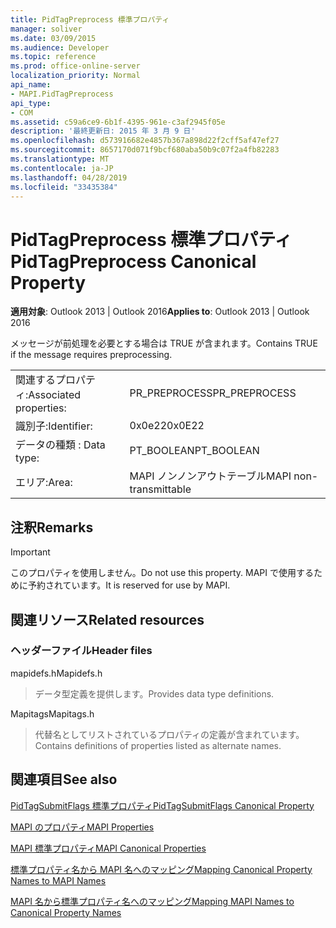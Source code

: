 ```yaml
---
title: PidTagPreprocess 標準プロパティ
manager: soliver
ms.date: 03/09/2015
ms.audience: Developer
ms.topic: reference
ms.prod: office-online-server
localization_priority: Normal
api_name:
- MAPI.PidTagPreprocess
api_type:
- COM
ms.assetid: c59a6ce9-6b1f-4395-961e-c3af2945f05e
description: '最終更新日: 2015 年 3 月 9 日'
ms.openlocfilehash: d573916682e4857b367a898d22f2cff5af47ef27
ms.sourcegitcommit: 8657170d071f9bcf680aba50b9c07f2a4fb82283
ms.translationtype: MT
ms.contentlocale: ja-JP
ms.lasthandoff: 04/28/2019
ms.locfileid: "33435384"
---
```

# <a name="pidtagpreprocess-canonical-property"></a><span data-ttu-id="d3796-103">PidTagPreprocess 標準プロパティ</span><span class="sxs-lookup"><span data-stu-id="d3796-103">PidTagPreprocess Canonical Property</span></span>

  
  
<span data-ttu-id="d3796-104">**適用対象**: Outlook 2013 | Outlook 2016</span><span class="sxs-lookup"><span data-stu-id="d3796-104">**Applies to**: Outlook 2013 | Outlook 2016</span></span> 
  
<span data-ttu-id="d3796-105">メッセージが前処理を必要とする場合は TRUE が含まれます。</span><span class="sxs-lookup"><span data-stu-id="d3796-105">Contains TRUE if the message requires preprocessing.</span></span>
  
|||
|:-----|:-----|
|<span data-ttu-id="d3796-106">関連するプロパティ:</span><span class="sxs-lookup"><span data-stu-id="d3796-106">Associated properties:</span></span>  <br/> |<span data-ttu-id="d3796-107">PR_PREPROCESS</span><span class="sxs-lookup"><span data-stu-id="d3796-107">PR_PREPROCESS</span></span>  <br/> |
|<span data-ttu-id="d3796-108">識別子:</span><span class="sxs-lookup"><span data-stu-id="d3796-108">Identifier:</span></span>  <br/> |<span data-ttu-id="d3796-109">0x0e22</span><span class="sxs-lookup"><span data-stu-id="d3796-109">0x0E22</span></span>  <br/> |
|<span data-ttu-id="d3796-110">データの種類 : </span><span class="sxs-lookup"><span data-stu-id="d3796-110">Data type:</span></span>  <br/> |<span data-ttu-id="d3796-111">PT_BOOLEAN</span><span class="sxs-lookup"><span data-stu-id="d3796-111">PT_BOOLEAN</span></span>  <br/> |
|<span data-ttu-id="d3796-112">エリア:</span><span class="sxs-lookup"><span data-stu-id="d3796-112">Area:</span></span>  <br/> |<span data-ttu-id="d3796-113">MAPI ノンノンアウトテーブル</span><span class="sxs-lookup"><span data-stu-id="d3796-113">MAPI non-transmittable</span></span>  <br/> |
   
## <a name="remarks"></a><span data-ttu-id="d3796-114">注釈</span><span class="sxs-lookup"><span data-stu-id="d3796-114">Remarks</span></span>

> [!IMPORTANT]
> <span data-ttu-id="d3796-115">このプロパティを使用しません。</span><span class="sxs-lookup"><span data-stu-id="d3796-115">Do not use this property.</span></span> <span data-ttu-id="d3796-116">MAPI で使用するために予約されています。</span><span class="sxs-lookup"><span data-stu-id="d3796-116">It is reserved for use by MAPI.</span></span> 
  
## <a name="related-resources"></a><span data-ttu-id="d3796-117">関連リソース</span><span class="sxs-lookup"><span data-stu-id="d3796-117">Related resources</span></span>

### <a name="header-files"></a><span data-ttu-id="d3796-118">ヘッダーファイル</span><span class="sxs-lookup"><span data-stu-id="d3796-118">Header files</span></span>

<span data-ttu-id="d3796-119">mapidefs.h</span><span class="sxs-lookup"><span data-stu-id="d3796-119">Mapidefs.h</span></span>
  
> <span data-ttu-id="d3796-120">データ型定義を提供します。</span><span class="sxs-lookup"><span data-stu-id="d3796-120">Provides data type definitions.</span></span>
    
<span data-ttu-id="d3796-121">Mapitags</span><span class="sxs-lookup"><span data-stu-id="d3796-121">Mapitags.h</span></span>
  
> <span data-ttu-id="d3796-122">代替名としてリストされているプロパティの定義が含まれています。</span><span class="sxs-lookup"><span data-stu-id="d3796-122">Contains definitions of properties listed as alternate names.</span></span>
    
## <a name="see-also"></a><span data-ttu-id="d3796-123">関連項目</span><span class="sxs-lookup"><span data-stu-id="d3796-123">See also</span></span>



[<span data-ttu-id="d3796-124">PidTagSubmitFlags 標準プロパティ</span><span class="sxs-lookup"><span data-stu-id="d3796-124">PidTagSubmitFlags Canonical Property</span></span>](pidtagsubmitflags-canonical-property.md)


[<span data-ttu-id="d3796-125">MAPI のプロパティ</span><span class="sxs-lookup"><span data-stu-id="d3796-125">MAPI Properties</span></span>](mapi-properties.md)
  
[<span data-ttu-id="d3796-126">MAPI 標準プロパティ</span><span class="sxs-lookup"><span data-stu-id="d3796-126">MAPI Canonical Properties</span></span>](mapi-canonical-properties.md)
  
[<span data-ttu-id="d3796-127">標準プロパティ名から MAPI 名へのマッピング</span><span class="sxs-lookup"><span data-stu-id="d3796-127">Mapping Canonical Property Names to MAPI Names</span></span>](mapping-canonical-property-names-to-mapi-names.md)
  
[<span data-ttu-id="d3796-128">MAPI 名から標準プロパティ名へのマッピング</span><span class="sxs-lookup"><span data-stu-id="d3796-128">Mapping MAPI Names to Canonical Property Names</span></span>](mapping-mapi-names-to-canonical-property-names.md)

